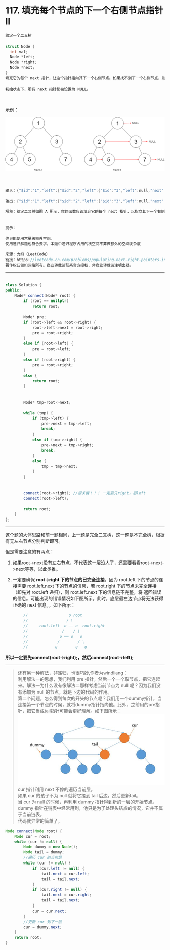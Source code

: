 # 117. 填充每个节点的下一个右侧节点指针 II

```c++
给定一个二叉树

struct Node {
  int val;
  Node *left;
  Node *right;
  Node *next;
}
填充它的每个 next 指针，让这个指针指向其下一个右侧节点。如果找不到下一个右侧节点，则将 next 指针设置为 NULL。

初始状态下，所有 next 指针都被设置为 NULL。

 
```
示例：

![img1](./117_sample.png)

```c++


输入：{"$id":"1","left":{"$id":"2","left":{"$id":"3","left":null,"next":null,"right":null,"val":4},"next":null,"right":{"$id":"4","left":null,"next":null,"right":null,"val":5},"val":2},"next":null,"right":{"$id":"5","left":null,"next":null,"right":{"$id":"6","left":null,"next":null,"right":null,"val":7},"val":3},"val":1}

输出：{"$id":"1","left":{"$id":"2","left":{"$id":"3","left":null,"next":{"$id":"4","left":null,"next":{"$id":"5","left":null,"next":null,"right":null,"val":7},"right":null,"val":5},"right":null,"val":4},"next":{"$id":"6","left":null,"next":null,"right":{"$ref":"5"},"val":3},"right":{"$ref":"4"},"val":2},"next":null,"right":{"$ref":"6"},"val":1}

解释：给定二叉树如图 A 所示，你的函数应该填充它的每个 next 指针，以指向其下一个右侧节点，如图 B 所示。
 

提示：

你只能使用常量级额外空间。
使用递归解题也符合要求，本题中递归程序占用的栈空间不算做额外的空间复杂度

来源：力扣（LeetCode）
链接：https://leetcode-cn.com/problems/populating-next-right-pointers-in-each-node-ii
著作权归领扣网络所有。商业转载请联系官方授权，非商业转载请注明出处。
```

---

```c++

class Solution {
public:
	Node* connect(Node* root) {
		if (root == nullptr)
			return root;

		Node* pre;
		if (root->left && root->right) {
			root->left->next = root->right; 
			pre = root->right;
		}
		else if (root->left) {
			pre = root->left;
		}
		else if (root->right) {
			pre = root->right;
		}
		else {
			return root;
		}


		Node* tmp=root->next;

		while (tmp) {
			if (tmp->left) {
				pre->next = tmp->left;
				break;
			}
			else if (tmp->right) {
				pre->next = tmp->right;
				break;
			}
			else {
				tmp = tmp->next;
			}
		}

		
		connect(root->right); //很关键！！！ 一定要先right，后left
        connect(root->left);

		return root;
	}
};
```

---

这个题的大体思路和前一题相同，上一题是完全二叉树，这一题是不完全树，根据有无左右节点分别判断即可。

但是需要注意的有两点：

1. 如果root->next没有左右节点，不代表这一层没人了，还需要看看root->next->next等等，以此类推。

2. 一定要确保 **root->right 下的节点的已完全连接**，因为 root.left 下的节点的连接需要 root.left.next 下的节点的信息，若 root.right 下的节点未完全连接（即先对 root.left 递归），则 root.left.next 下的信息链不完整，将
返回错误的信息。可能出现的错误情况如下图所示。此时，底层最左边节点将无法获得正确的 next 信息。，如下所示：

```c
        //                  o root
        //                 / \
        //     root.left  o —— o  root.right
        //               /    / \
        //              o —— o   o
        //             /        / \
        //            o        o   o
```

**所以一定要先connect(root->right);，然后connect(root->left);**

---

>还有另一种解法，非递归，也很巧妙,作者为windliang：  
>利用解法一的思想，我们利用 pre 指针，然后一个一个取节点，把它连起来。解法一为什么没有像解法二那样考虑当前节点为 null 呢？因为我们没有添加为 null 的节点，就是下边的代码的作用。  
>第二个问题，怎么得到每次的开头的节点呢？我们用一个dummy指针，当连接第一个节点的时候，就将dummy指针指向他。此外，之前用的pre指针，把它当成tail指针可能会更好理解。如下图所示：  
>![img2](./2.jpg)  
>cur 指针利用 next 不停的遍历当前层。  
>如果 cur 的孩子不为 null 就将它接到 tail 后边，然后更新tail。  
>当 cur 为 null 的时候，再利用 dummy 指针得到新的一层的开始节点。  
>dummy 指针在链表中经常用到，他只是为了处理头结点的情况，它并不属于当前链表。  
>代码就异常的简单了。

```java
Node connect(Node root) {
    Node cur = root;
    while (cur != null) {
        Node dummy = new Node();
        Node tail = dummy;
        //遍历 cur 的当前层
        while (cur != null) {
            if (cur.left != null) {
                tail.next = cur.left;
                tail = tail.next;
            }
            if (cur.right != null) {
                tail.next = cur.right;
                tail = tail.next;
            }
            cur = cur.next;
        }
        //更新 cur 到下一层
        cur = dummy.next;
    }
    return root;
}
```